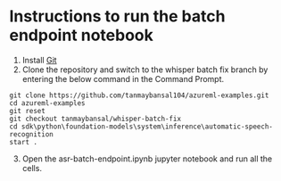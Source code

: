 # Instructions to run the batch endpoint notebook

1. Install [Git](https://git-scm.com/downloads)
2. Clone the repository and switch to the whisper batch fix branch by entering the below command in the Command Prompt.

```
git clone https://github.com/tanmaybansal104/azureml-examples.git
cd azureml-examples 
git reset
git checkout tanmaybansal/whisper-batch-fix
cd sdk\python\foundation-models\system\inference\automatic-speech-recognition
start .
```

3. Open the asr-batch-endpoint.ipynb jupyter notebook and run all the cells.